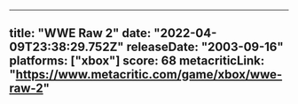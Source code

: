 
---
title: "WWE Raw 2"
date: "2022-04-09T23:38:29.752Z"
releaseDate: "2003-09-16"
platforms: ["xbox"]
score: 68
metacriticLink: "https://www.metacritic.com/game/xbox/wwe-raw-2"
---
